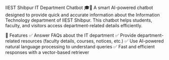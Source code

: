 IIEST Shibpur IT Department Chatbot 🎓💬
A smart AI-powered chatbot designed to provide quick and accurate information about the Information Technology department of IIEST Shibpur. This chatbot helps students, faculty, and visitors access department-related details efficiently.

🚀 Features
✅ Answer FAQs about the IT department
✅ Provide department-related resources (faculty details, courses, notices, etc.)
✅ Use AI-powered natural language processing to understand queries
✅ Fast and efficient responses with a vector-based retriever

